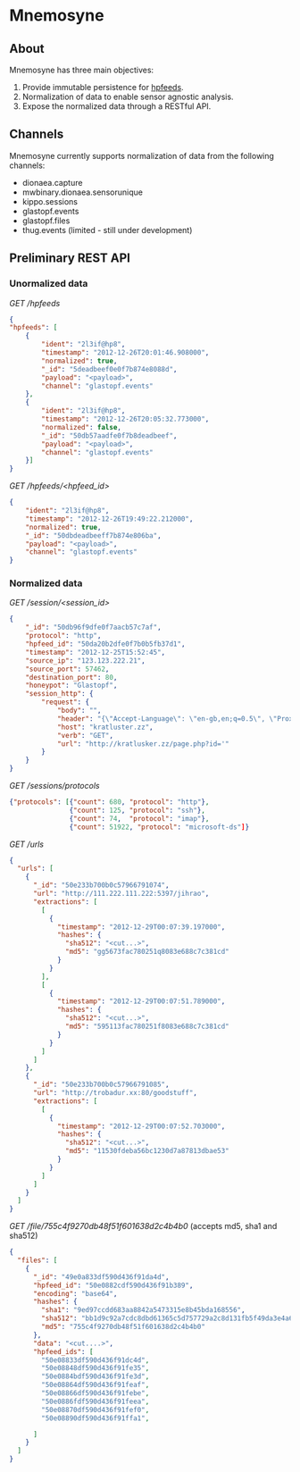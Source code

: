 Mnemosyne
=========
## About
Mnemosyne has three main objectives:

1. Provide immutable persistence for [hpfeeds](https://redmine.honeynet.org/projects/hpfeeds/wiki).
2. Normalization of data to enable sensor agnostic analysis.
3. Expose the normalized data through a RESTful API.

## Channels
Mnemosyne currently supports normalization of data from the following channels:

* dionaea.capture
* mwbinary.dionaea.sensorunique
* kippo.sessions
* glastopf.events
* glastopf.files
* thug.events (limited - still under development)

## Preliminary REST API
### Unormalized data
*GET /hpfeeds*
```json
{
"hpfeeds": [
    {
        "ident": "2l3if@hp8",
        "timestamp": "2012-12-26T20:01:46.908000",
        "normalized": true,
        "_id": "5deadbeef0e0f7b874e8088d",
        "payload": "<payload>",
        "channel": "glastopf.events"
    },
    {
        "ident": "2l3if@hp8",
        "timestamp": "2012-12-26T20:05:32.773000",
        "normalized": false,
        "_id": "50db57aadfe0f7b8deadbeef",
        "payload": "<payload>",
        "channel": "glastopf.events"
    }]
}
```

*GET /hpfeeds/\<hpfeed_id\>*
```json
{
    "ident": "2l3if@hp8",
    "timestamp": "2012-12-26T19:49:22.212000",
    "normalized": true,
    "_id": "50dbdeadbeeff7b874e806ba",
    "payload": "<payload>",
    "channel": "glastopf.events"
}
```
### Normalized data
*GET /session/\<session_id\>*
```json
{
    "_id": "50db96f9dfe0f7aacb57c7af",
    "protocol": "http",
    "hpfeed_id": "50da20b2dfe0f7b0b5fb37d1",
    "timestamp": "2012-12-25T15:52:45",
    "source_ip": "123.123.222.21",
    "source_port": 57462,
    "destination_port": 80,
    "honeypot": "Glastopf",
    "session_http": {
        "request": {
            "body": "",
            "header": "{\"Accept-Language\": \"en-gb,en;q=0.5\", \"Proxy-Connection\": \"Keep-Alive\", \"Accept\": \"text/html,application/xhtml+xml,application/xml;q=0.9,*/*;q=0.8\", \"User-Agent\": \"Mozilla/5.0 (Windows; U; Windows NT 6.1; en-US; rv:1.9.2.28) Gecko/20120306 Firefox/3.6.28 (.NET CLR 3.5.30729)\", \"Accept-Charset\": \"ISO-8859-1,utf-8;q=0.7,*;q=0.7\", \"Host\": \"kratlusker.zz\", \"Pragma\": \"no-cache\", \"Cache-Control\": \"no-cache\", \"Accept-Encoding\": \"deflate, gzip\"}",
            "host": "kratluster.zz",
            "verb": "GET",
            "url": "http://kratlusker.zz/page.php?id='"
        }
    }
}
```

*GET /sessions/protocols*
```json
{"protocols": [{"count": 680, "protocol": "http"},
               {"count": 125, "protocol": "ssh"},
               {"count": 74,  "protocol": "imap"},
               {"count": 51922, "protocol": "microsoft-ds"]}
```

*GET /urls*
```json
{
  "urls": [
    {
      "_id": "50e233b700b0c57966791074",
      "url": "http://111.222.111.222:5397/jihrao",
      "extractions": [
        [
          {
            "timestamp": "2012-12-29T00:07:39.197000",
            "hashes": {
              "sha512": "<cut...>",
              "md5": "gg5673fac780251q8083e688c7c381cd"
            }
          }
        ],
        [
          {
            "timestamp": "2012-12-29T00:07:51.789000",
            "hashes": {
              "sha512": "<cut...>",
              "md5": "595113fac780251f8083e688c7c381cd"
            }
          }
        ]
      ]
    },
    {
      "_id": "50e233b700b0c57966791085",
      "url": "http://trobadur.xx:80/goodstuff",
      "extractions": [
        [
          {
            "timestamp": "2012-12-29T00:07:52.703000",
            "hashes": {
              "sha512": "<cut...>",
              "md5": "11530fdeba56bc1230d7a87813dbae53"
            }
          }
        ]
      ]
    }
  ]
}
```
*GET /file/755c4f9270db48f51f601638d2c4b4b0* (accepts md5, sha1 and sha512)
```json
{
  "files": [
    {
      "_id": "49e0a833df590d436f91da4d",
      "hpfeed_id": "50e0882cdf590d436f91b389",
      "encoding": "base64",
      "hashes": {
        "sha1": "9ed97ccdd683aa8842a5473315e8b45bda168556",
        "sha512": "bb1d9c92a7cdc8dbd61365c5d757729a2c8d131fb5f49da3e4a6818635f5e8eb40a2bf06e9a25a069b618d934c53b367f3327a37b65c50e66d60580ee178a135",
        "md5": "755c4f9270db48f51f601638d2c4b4b0"
      },
      "data": "<cut....>",
      "hpfeed_ids": [
        "50e08833df590d436f91dc4d",
        "50e08848df590d436f91fe35",
        "50e0884bdf590d436f91fe3d",
        "50e08864df590d436f91feaf",
        "50e08866df590d436f91febe",
        "50e0886fdf590d436f91feea",
        "50e08870df590d436f91fef0",
        "50e08890df590d436f91ffa1",

      ]
    }
  ]
}

